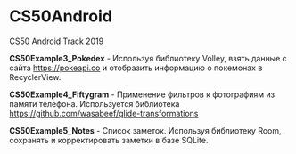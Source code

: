 # CS50Android
CS50 Android Track 2019

**CS50Example3_Pokedex** - Используя библиотеку Volley, взять данные с сайта https://pokeapi.co и отобразить информацию о покемонах в RecyclerView.

**CS50Example4_Fiftygram** - Применение фильтров к фотографиям из памяти телефона. Используется библиотека https://github.com/wasabeef/glide-transformations

**CS50Example5_Notes** - Список заметок. Используя библиотеку Room, сохранять и корректировать заметки в базе SQLite.
